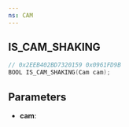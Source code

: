 ```yaml
---
ns: CAM
---
```

## IS_CAM_SHAKING

```c
// 0x2EEB402BD7320159 0x0961FD9B
BOOL IS_CAM_SHAKING(Cam cam);
```

## Parameters
* **cam**:
